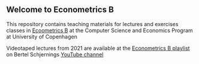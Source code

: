 ## Welcome to Econometrics B

This repository contains teaching materials for lectures and exercises classes in [Ecoometrics B](https://kurser.ku.dk/course/ndab20006u) at the Computer Science and Economics Program at University of Copenhagen

Videotaped lectures from 2021 are available at the [Econometrics B playlist](https://www.youtube.com/watch?v=muER_OevcIs&list=PLzkJu0O0lYnEXHTU2jMlunXwmWVsiE_eC) on Bertel Schjernings [YouTube channel](https://www.youtube.com/user/BSchjerning) 
